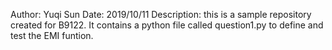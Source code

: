 Author: Yuqi Sun
Date: 2019/10/11
Description: this is a sample repository created for B9122. It contains a python file called question1.py to define and test the EMI funtion.
